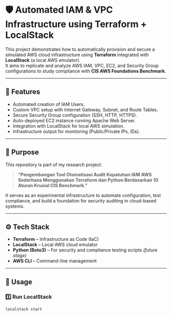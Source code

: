 # 🛡️ Automated IAM & VPC Infrastructure using Terraform + LocalStack

This project demonstrates how to automatically provision and secure a simulated AWS cloud infrastructure 
using **Terraform** integrated with **LocalStack** (a local AWS emulator).  
It aims to replicate and analyze AWS IAM, VPC, EC2, and Security Group configurations to study compliance with **CIS AWS Foundations Benchmark**.

---

## 🚀 Features
- Automated creation of IAM Users.
- Custom VPC setup with Internet Gateway, Subnet, and Route Tables.
- Secure Security Group configuration (SSH, HTTP, HTTPS).
- Auto-deployed EC2 instance running Apache Web Server.
- Integration with LocalStack for local AWS simulation.
- Infrastructure output for monitoring (Public/Private IPs, IDs).

---

## 🧠 Purpose
This repository is part of my research project:
> **“Pengembangan Tool Otomatisasi Audit Kepatuhan IAM AWS Sederhana Menggunakan Terraform dan Python Berdasarkan 10 Aturan Krusial CIS Benchmark.”**

It serves as an experimental infrastructure to automate configuration, test compliance, 
and build a foundation for security auditing in cloud-based systems.

---

## ⚙️ Tech Stack
- **Terraform** – Infrastructure as Code (IaC)
- **LocalStack** – Local AWS cloud emulator
- **Python (Boto3)** – For security and compliance testing scripts *(future stage)*
- **AWS CLI** – Command-line management

---

## 🧩 Usage
### 1️⃣ Run LocalStack
```bash
localstack start

